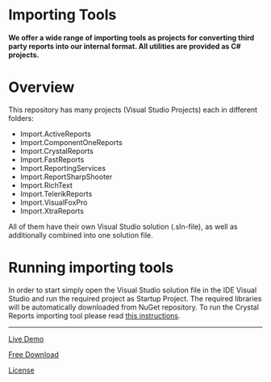 # Importing Tools

#### We offer a wide range of importing tools as projects for converting third party reports into our internal format. All utilities are provided as C# projects.

# Overview
This repository has many projects (Visual Studio Projects) each in different folders:
* Import.ActiveReports
* Import.ComponentOneReports
* Import.CrystalReports
* Import.FastReports
* Import.ReportingServices
* Import.ReportSharpShooter
* Import.RichText
* Import.TelerikReports
* Import.VisualFoxPro
* Import.XtraReports

All of them have their own Visual Studio solution (.sln-file), as well as additionally combined into one solution file.

# Running importing tools
In order to start simply open the Visual Studio solution file in the IDE Visual Studio and run the required project as Startup Project. The required libraries will be automatically downloaded from NuGet repository. To run the Crystal Reports importing tool please read [this instructions](Import.CrystalReports/README.md).

---

[Live Demo](http://demo.stimulsoft.com/#Net)

[Free Download](https://www.stimulsoft.com/en/downloads)

[License](LICENSE.md)